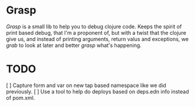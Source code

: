 # Grasp

_Grasp_ is a small lib to help you to debug clojure code.
Keeps the spirit of print based debug, that I'm a proponent of,
but with a twist that the clojure give us, and instead of printing arguments,
return valus and exceptions, we _grab_ to look at later and better _grasp_ what's happening.

# TODO

[ ] Capture form and var on new tap based namespace like we did previously.
[ ] Use a tool to help do deploys based on deps.edn info instead of pom.xml.
